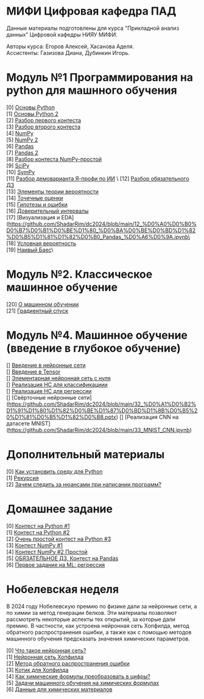 # МИФИ Цифровая кафедра ПАД

Данные материалы подготовлены для курса "Прикладной анализ данных" Цифровой кафедры НИЯУ МИФИ.

Авторы курса: Егоров Алексей, Хасанова Аделя. \
Ассистенты: Газизова Диана, Дубинкин Игорь.

# Модуль №1 Программирования на python для машнного обучения

[0] [Основы Python](https://github.com/ShadarRim/dc2024/blob/main/00_%D0%9E%D1%81%D0%BD%D0%BE%D0%B2%D1%8B_Python_1.ipynb) \
[1] [Основы Python 2](https://github.com/ShadarRim/dc2024/blob/main/01_%D0%9E%D1%81%D0%BD%D0%BE%D0%B2%D1%8B_Python_2.ipynb) \
[2] [Разбор первого контеста](https://github.com/ShadarRim/dc2024/blob/main/02_%D0%A0%D0%B0%D0%B7%D0%B1%D0%BE%D1%80_2024_%D0%A6%D0%9A_%E2%84%961_Python.ipynb) \
[3] [Разбор второго контеста](https://github.com/ShadarRim/dc2024/blob/main/03_%D0%A0%D0%B0%D0%B7%D0%B1%D0%BE%D1%80_2024_%D0%A6%D0%9A_%E2%84%962_Python.ipynb) \
[4] [NumPy](https://github.com/ShadarRim/dc2024/blob/main/04_2024_%D0%A6%D0%9A_NumPy.ipynb) \
[5] [NumPy 2](https://github.com/ShadarRim/dc2024/blob/main/05_2024_%D0%A6%D0%9A_NumPy_%E2%84%962.ipynb) \
[6] [Pandas](https://github.com/ShadarRim/dc2024/blob/main/06_Pandas.ipynb) \
[7] [Pandas 2](https://github.com/ShadarRim/dc2024/blob/main/07_Pandas%202.ipynb) \
[8] [Разбор контеста NumPy-простой](https://github.com/ShadarRim/dc2024/blob/main/08_%D0%A0%D0%B0%D0%B7%D0%B1%D0%BE%D1%80_%D0%BA%D0%BE%D0%BD%D1%82%D0%B5%D1%81%D1%82%D0%B0_NumPy.ipynb) \
[9] [SciPy](https://github.com/ShadarRim/dc2024/blob/main/09_SciPy.ipynb) \
[10] [SymPy](https://github.com/ShadarRim/dc2024/blob/main/10_SymPy.ipynb) \
[11] [Разбор демоварианта Я-профи по ИИ](https://github.com/ShadarRim/dc2024/blob/main/11_%D0%AF_%D0%BF%D1%80%D0%BE%D1%84%D0%B8_2024_(%D0%B4%D0%B5%D0%BC%D0%BE%D0%B2%D0%B5%D1%80%D1%81%D0%B8%D1%8F_%D0%98%D0%98).ipynb) \
[12] [Разбор обязательного ДЗ](https://github.com/ShadarRim/dc2024/blob/main/12_%D0%A0%D0%B0%D0%B7%D0%B1%D0%BE%D1%80_%D0%BA%D0%BE%D0%BD%D1%82%D0%B5%D1%81%D1%82%D0%B0_Pandas_%D0%A6%D0%9A.ipynb) \
[13] [Элементы теории вероятности](https://github.com/ShadarRim/dc2024/blob/main/17_%D0%97%D0%BD%D0%B0%D0%BA%D0%BE%D0%BC%D1%81%D1%82%D0%B2%D0%BE%20%D1%81%20%D1%8D%D0%BB%D0%B5%D0%BC%D0%B5%D0%BD%D1%82%D0%B0%D0%BC%D0%B8%20%D0%A2%D0%92%D0%B8%D0%9C%D0%A1%20(4).ipynb) \
[14] [Точечные оценки](https://github.com/ShadarRim/dc2024/blob/main/16_%D0%A2%D0%BE%D1%87%D0%B5%D1%87%D0%BD%D1%8B%D0%B5%20%D0%BE%D1%86%D0%B5%D0%BD%D0%BA%D0%B8%20%D0%A2%D0%92%D0%B8%D0%9C%D0%A1%20(2).ipynb) \
[15] [Гипотезы и ошибки](https://github.com/ShadarRim/dc2024/blob/main/15_%D0%93%D0%B8%D0%BF%D0%BE%D1%82%D0%B5%D0%B7%D1%8B%20%D0%B8%20%D0%BE%D1%88%D0%B8%D0%B1%D0%BA%D0%B8%20(2).ipynb)\
[16] [Доверительный интервалы](https://github.com/ShadarRim/dc2024/blob/main/14_%D0%94%D0%BE%D0%B2%D0%B5%D1%80%D0%B8%D1%82%D0%B5%D0%BB%D1%8C%D0%BD%D1%8B%D0%B9%20%D0%B8%D0%BD%D1%82%D0%B5%D1%80%D0%B2%D0%B0%D0%BB%20(2).ipynb)\
[17] [Визуализация и EDA](https://github.com/ShadarRim/dc2024/blob/main/12_%D0%A0%D0%B0%D0%B7%D0%B1%D0%BE%D1%80_%D0%BA%D0%BE%D0%BD%D1%82%D0%B5%D1%81%D1%82%D0%B0_Pandas_%D0%A6%D0%9A.ipynb\
[18] [Условная вероятность](https://github.com/ShadarRim/dc2024/blob/main/18_%D0%A3%D1%81%D0%BB%D0%BE%D0%B2%D0%BD%D0%B0%D1%8F%20%D0%B2%D0%B5%D1%80%D0%BE%D1%8F%D1%82%D0%BD%D0%BE%D1%81%D1%82%D1%8C.ipynb)\
[19] [Наивый Баес](https://github.com/ShadarRim/dc2024/blob/main/19_%D0%9D%D0%B0%D0%B8%D0%B2%D0%BD%D1%8B%D0%B9_%D0%B1%D0%B0%D0%B5%D1%81.ipynb)\

# Модуль №2. Классическое машинное обучение
[20] [О машинном обучении](https://github.com/ShadarRim/dc2024/blob/main/20_%D0%9F%D1%80%D0%B5%D0%B7%D0%B5%D0%BD%D1%82%D0%B0%D1%86%D0%B8%D1%8F%20%D0%BE%20ML.pptx)\
[21] [Градиентный спуск](https://github.com/ShadarRim/dc2024/blob/main/21_%D0%93%D1%80%D0%B0%D0%B4%D0%B8%D0%B5%D0%BD%D1%82%D0%BD%D1%8B%D0%B9%20%D1%81%D0%BF%D1%83%D1%81%D0%BA.ipynb)

# Модуль №4. Машинное обучение (введение в глубокое обучение)
[] [Введение в нейронные сети](https://github.com/ShadarRim/dc2024/blob/main/25_%D0%9D%D0%B5%D0%B9%D1%80%D0%BE%D0%BD%D0%BD%D1%8B%D0%B5%20%D1%81%D0%B5%D1%82%D0%B8.pptx) \
[] [Введение в Tensor](https://github.com/ShadarRim/dc2024/blob/main/26_%D0%A2%D0%B5%D0%BD%D0%B7%D0%BE%D1%80%D1%8B_Torch.ipynb) \
[] [Элементарная нейронная сеть с нуля](https://github.com/ShadarRim/dc2024/blob/main/27_%D0%9D%D0%B5%D0%B9%D1%80%D0%BE%D1%81%D0%B5%D1%82%D1%8C_%D1%81_%D0%BD%D1%83%D0%BB%D1%8F.ipynb) \
[] [Реализация НС для классификациии](https://github.com/ShadarRim/dc2024/blob/main/30_%D0%9D%D0%A1_%D0%9A%D0%BB%D0%B0%D1%81%D1%81%D0%B8%D1%84%D0%B8%D0%BA%D0%B0%D1%86%D1%8F.ipynb) \
[] [Реализация НС для регрессии](https://github.com/ShadarRim/dc2024/blob/main/31_%D0%9D%D0%A1_%D0%A0%D0%B5%D0%B3%D1%80%D0%B5%D1%81%D1%81%D0%B8%D1%8F.ipynb) \
[] [Свёрточные нейронные сети] (https://github.com/ShadarRim/dc2024/blob/main/32_%D0%A1%D0%B2%D1%91%D1%80%D1%82%D0%BE%D1%87%D0%BD%D1%8B%D0%B5%20%D1%81%D0%B5%D1%82%D0%B8.pptx)
[] [Реализация CNN на датасете MNIST] (https://github.com/ShadarRim/dc2024/blob/main/33_MNIST_CNN.ipynb)

# Дополнительный материалы
[0] [Как установить среду для Python](https://github.com/ShadarRim/dc2024/blob/main/a00_python_installation_guide.pdf) \
[1] [Рекурсия](https://github.com/ShadarRim/dc2024/blob/main/a01_recursion.ipynb) \
[2] [Зачем следить за нюансами при написании программ?](https://github.com/ShadarRim/dc2024/blob/main/a02_%D0%9F%D1%80%D0%BE%D0%B1%D0%BB%D0%B5%D0%BC%D1%8B_%D0%BE%D0%BF%D1%82%D0%B8%D0%BC%D0%B8%D0%B7%D0%B0%D1%86%D0%B8%D0%B8_%D0%BF%D1%80%D0%BE%D0%B3%D1%80%D0%B0%D0%BC%D0%BC.ipynb)

# Домашнее задание
[0] [Контест на Python #1](https://contest.yandex.ru/contest/69204/enter) \
[1] [Контест на Python #2](https://contest.yandex.ru/contest/69353/enter) \
[2] [Очень простой контест на Python #3](https://contest.yandex.ru/contest/54856/problems/) \
[3] [Контест NumPy #1](https://contest.yandex.ru/contest/69818/enter) \
[4] [Контест NumPy #2 Простой](https://contest.yandex.ru/contest/70067/enter) \
[5] [ОБЯЗАТЕЛЬНОЕ ДЗ, Контест на Pandas](https://contest.yandex.ru/contest/70232/enter) \
[6] [Первое задание на ML: регрессия](https://www.kaggle.com/competitions/tutors-lessons-prices-prediction)

# Нобелевская неделя
В 2024 году Нобелевскую премию по физике дали за нейронные сети, а по химии за метод генерации белков.
Эти материалы позволяют рассмотреть некоторые аспекты тех открытий, за которые дали премию. 
В частности, как устроена нейронная сеть Хопфилда, метод обратного распространения ошибки, а также как с помощью методов машинного обучения предсказать значения химических параметров. 

[0] [Что такое нейронная сеть?](https://github.com/ShadarRim/dc2024/blob/main/n00_%D0%9E%D0%B1%D1%83%D1%87%D0%B5%D0%BD%D0%B8%D0%B5_%D0%B1%D0%B5%D0%B7_%D0%B3%D1%80%D0%B0%D0%B4%D0%B8%D0%B5%D0%BD%D1%82%D0%B0.ipynb) \
[1] [Нейронная сеть Хопфилда](https://github.com/ShadarRim/dc2024/blob/main/n03_%D0%A5%D0%BE%D0%BF%D1%84%D0%B8%D0%BB%D0%B4.ipynb) \
[2] [Метод обратного распространения ошибки](https://github.com/ShadarRim/dc2024/blob/main/n02_%D0%9D%D0%B5%D0%B9%D1%80%D0%BE%D1%81%D0%B5%D1%82%D1%8C_%D1%81_%D0%BD%D1%83%D0%BB%D1%8F.ipynb) \
[3] [Котик для Хопфилда](https://github.com/ShadarRim/dc2024/blob/main/n04_cat.jpg) \
[4] [Как химические формулы преобразовать в цифры?](https://github.com/ShadarRim/dc2024/blob/main/n05_Cehm_Descr.ipynb) \
[5] [Задачи машинного обучения на химических формулах](https://github.com/ShadarRim/dc2024/blob/main/n06_Chem_Catboost.ipynb) \
[6] [Данные для химических материалов](https://github.com/ShadarRim/dc2024/blob/main/n07_data.xlsx) 
